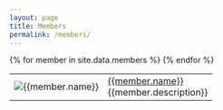 ```yaml
---
layout: page
title: Members
permalink: /members/
---
```

<table>
{% for member in site.data.members %}
 <tr>
  <td>
   <img src="{{member.logo}}" alt="{{member.name}}">
  </td>
  <td>
    <a href="{{member.url}}">{{member.name}}</a><br>{{member.description}}
  </td>
 </tr>
{% endfor %}
</table>
